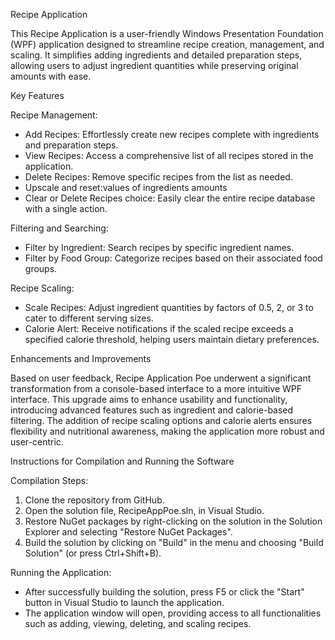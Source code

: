 Recipe Application

This Recipe Application  is a user-friendly Windows Presentation Foundation (WPF) application designed to streamline recipe creation, management, and scaling. It simplifies adding ingredients and detailed preparation steps, allowing users to adjust ingredient quantities while preserving original amounts with ease.

Key Features

Recipe Management:
- Add Recipes: Effortlessly create new recipes complete with ingredients and preparation steps.
- View Recipes: Access a comprehensive list of all recipes stored in the application.
- Delete Recipes: Remove specific recipes from the list as needed.
- Upscale and reset:values of ingredients amounts
- Clear or Delete  Recipes choice: Easily clear the entire recipe database with a single action.

Filtering and Searching:
- Filter by Ingredient: Search recipes by specific ingredient names.
- Filter by Food Group: Categorize recipes based on their associated food groups.


Recipe Scaling:
- Scale Recipes: Adjust ingredient quantities by factors of 0.5, 2, or 3 to cater to different serving sizes.
- Calorie Alert: Receive notifications if the scaled recipe exceeds a specified calorie threshold, helping users maintain dietary preferences.

Enhancements and Improvements

Based on user feedback, Recipe Application Poe underwent a significant transformation from a console-based interface to a more intuitive WPF interface. This upgrade aims to enhance usability and functionality, introducing advanced features such as ingredient and calorie-based filtering. The addition of recipe scaling options and calorie alerts ensures flexibility and nutritional awareness, making the application more robust and user-centric.

Instructions for Compilation and Running the Software



Compilation Steps:
1. Clone the repository from GitHub.
2. Open the solution file, RecipeAppPoe.sln, in Visual Studio.
3. Restore NuGet packages by right-clicking on the solution in the Solution Explorer and selecting "Restore NuGet Packages".
4. Build the solution by clicking on "Build" in the menu and choosing "Build Solution" (or press Ctrl+Shift+B).

Running the Application:
- After successfully building the solution, press F5 or click the "Start" button in Visual Studio to launch the application.
- The application window will open, providing access to all functionalities such as adding, viewing, deleting, and scaling recipes.


